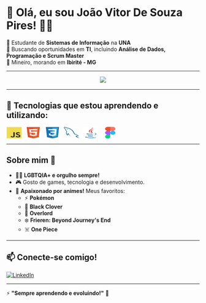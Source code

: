 # 👋 Olá, eu sou João Vitor De Souza Pires! 🏳️‍🌈  

🎯 Estudante de **Sistemas de Informação** na **UNA**  
🚀 Buscando oportunidades em **TI**, incluindo **Análise de Dados, Programação e Scrum Master**  
📍 Mineiro, morando em **Ibirité - MG**  

---

<p align="center">
  <img src="https://media.giphy.com/media/qgQUggAC3Pfv687qPC/giphy.gif" width="500">
</p>

---

## 🚀 Tecnologias que estou aprendendo e utilizando:
<div style="display: flex; gap: 10px;">
  <img align="center" alt="Joao-JavaScript" height="30" width="40" src="https://raw.githubusercontent.com/devicons/devicon/master/icons/javascript/javascript-original.svg">
  <img align="center" alt="Joao-HTML" height="30" width="40" src="https://raw.githubusercontent.com/devicons/devicon/master/icons/html5/html5-original.svg">
  <img align="center" alt="Joao-CSS" height="30" width="40" src="https://raw.githubusercontent.com/devicons/devicon/master/icons/css3/css3-original.svg">
  <img align="center" alt="Joao-SQL" height="30" width="40" src="https://raw.githubusercontent.com/devicons/devicon/master/icons/mysql/mysql-original.svg">
  <img align="center" alt="Joao-Java" height="30" width="40" src="https://raw.githubusercontent.com/devicons/devicon/master/icons/java/java-original.svg">
  <img align="center" alt="Joao-Figma" height="30" width="40" src="https://raw.githubusercontent.com/devicons/devicon/master/icons/figma/figma-original.svg">
</div>

---

##  Sobre mim 🎌  
- 🏳️‍🌈 **LGBTQIA+ e orgulho sempre!**  
- 🎮 Gosto de games, tecnologia e desenvolvimento.  
- 🎌 **Apaixonado por animes!** Meus favoritos:  
  - ⚡ **Pokémon**  
  - 📜 **Black Clover**  
  - 👑 **Overlord**  
  - ❄️ **Frieren: Beyond Journey's End**  
  - ☠️ **One Piece**  

---

## 📫 Conecte-se comigo!
[![LinkedIn](https://img.shields.io/badge/-LinkedIn-blue?style=for-the-badge&logo=linkedin&logoColor=white)](https://www.linkedin.com/in/jo%C3%A3o-vitor-pires-%F0%9F%8F%B3%EF%B8%8F%E2%80%8D%F0%9F%8C%88-b57814231/)

---

⚡ **"Sempre aprendendo e evoluindo!"** 🚀  

